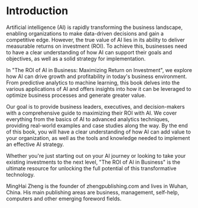 # Introduction

Artificial intelligence (AI) is rapidly transforming the business landscape, enabling organizations to make data-driven decisions and gain a competitive edge. However, the true value of AI lies in its ability to deliver measurable returns on investment (ROI). To achieve this, businesses need to have a clear understanding of how AI can support their goals and objectives, as well as a solid strategy for implementation.

In "The ROI of AI in Business: Maximizing Return on Investment", we explore how AI can drive growth and profitability in today's business environment. From predictive analytics to machine learning, this book delves into the various applications of AI and offers insights into how it can be leveraged to optimize business processes and generate greater value.

Our goal is to provide business leaders, executives, and decision-makers with a comprehensive guide to maximizing their ROI with AI. We cover everything from the basics of AI to advanced analytics techniques, providing real-world examples and case studies along the way. By the end of this book, you will have a clear understanding of how AI can add value to your organization, as well as the tools and knowledge needed to implement an effective AI strategy.

Whether you're just starting out on your AI journey or looking to take your existing investments to the next level, "The ROI of AI in Business" is the ultimate resource for unlocking the full potential of this transformative technology.

MingHai Zheng is the founder of zhengpublishing.com and lives in Wuhan, China. His main publishing areas are business, management, self-help, computers and other emerging foreword fields.
